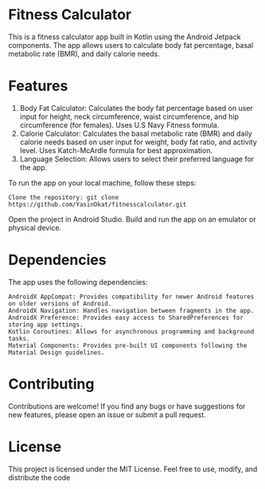 # Fitness Calculator

This is a fitness calculator app built in Kotlin using the Android Jetpack components. The app allows users to calculate body fat percentage, basal metabolic rate (BMR), and daily calorie needs.

# Features

1. Body Fat Calculator: Calculates the body fat percentage based on user input for height, neck circumference, waist circumference, and hip circumference (for females). Uses U.S Navy Fitness formula.
2. Calorie Calculator: Calculates the basal metabolic rate (BMR) and daily calorie needs based on user input for weight, body fat ratio, and activity level. Uses Katch-McArdle formula for best approximation.
3. Language Selection: Allows users to select their preferred language for the app.

To run the app on your local machine, follow these steps:

    Clone the repository: git clone https://github.com/YasinOkat/fitnesscalculator.git
    
Open the project in Android Studio.
Build and run the app on an emulator or physical device.

# Dependencies

The app uses the following dependencies:

    AndroidX AppCompat: Provides compatibility for newer Android features on older versions of Android.
    AndroidX Navigation: Handles navigation between fragments in the app.
    AndroidX Preference: Provides easy access to SharedPreferences for storing app settings.
    Kotlin Coroutines: Allows for asynchronous programming and background tasks.
    Material Components: Provides pre-built UI components following the Material Design guidelines.

# Contributing

Contributions are welcome! If you find any bugs or have suggestions for new features, please open an issue or submit a pull request.

# License

This project is licensed under the MIT License. Feel free to use, modify, and distribute the code
